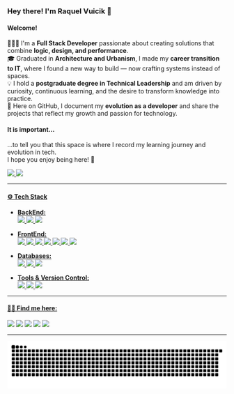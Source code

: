 ### Hey there! I'm Raquel Vuicik 👋  
#### Welcome!

👩🏻‍💻 I'm a **Full Stack Developer** passionate about creating solutions that combine **logic, design, and performance**.  
🎓 Graduated in **Architecture and Urbanism**, I made my **career transition to IT**, where I found a new way to build — now crafting systems instead of spaces.  
💡 I hold a **postgraduate degree in Technical Leadership** and am driven by curiosity, continuous learning, and the desire to transform knowledge into practice.  
🚀 Here on GitHub, I document my **evolution as a developer** and share the projects that reflect my growth and passion for technology.  

#### It is important...
...to tell you that this space is where I record my learning journey and evolution in tech.  
I hope you enjoy being here! 💜  

<div>
  <a href="https://github.com/raquelvuicik">
  <img height="150em" src="https://github-readme-stats.vercel.app/api/top-langs/?username=raquelvuicik&layout=compact&langs_count=7&theme=dracula"/> 
  <img height="150em" src="https://github-readme-stats.vercel.app/api?username=raquelvuicik&show_icons=true&theme=dracula&include_all_commits=true&count_private=true"/>
</div>

---

#### ⚙️ Tech Stack

- **BackEnd:**  
  <img src="https://img.shields.io/badge/PHP-777BB4?style=for-the-badge&logo=php&logoColor=white"/> 
  <img src="https://img.shields.io/badge/Laravel-FF2D20?style=for-the-badge&logo=laravel&logoColor=white"/> 
  <img src="https://img.shields.io/badge/Composer-885630?style=for-the-badge&logo=composer&logoColor=white"/>

- **FrontEnd:**  
  <img src="https://img.shields.io/badge/Vue.js-35495E?style=for-the-badge&logo=vue.js&logoColor=4FC08D"/> 
  <img src="https://img.shields.io/badge/Quasar-1976D2?style=for-the-badge&logo=quasar&logoColor=white"/> 
  <img src="https://img.shields.io/badge/JavaScript-F7DF1E?style=for-the-badge&logo=javascript&logoColor=black"/> 
  <img src="https://img.shields.io/badge/HTML5-E34F26?style=for-the-badge&logo=html5&logoColor=white"/> 
  <img src="https://img.shields.io/badge/CSS3-1572B6?style=for-the-badge&logo=css3&logoColor=white"/> 
  <img src="https://img.shields.io/badge/SASS-CC6699?style=for-the-badge&logo=sass&logoColor=white"/> 
  <img src="https://img.shields.io/badge/Vite-646CFF?style=for-the-badge&logo=vite&logoColor=white"/>

- **Databases:**  
  <img src="https://img.shields.io/badge/MySQL-00000F?style=for-the-badge&logo=mysql&logoColor=white"/> 
  <img src="https://img.shields.io/badge/PostgreSQL-316192?style=for-the-badge&logo=postgresql&logoColor=white"/> 
  <img src="https://img.shields.io/badge/SQL-003B57?style=for-the-badge&logo=databricks&logoColor=white"/>

- **Tools & Version Control:**  
  <img src="https://img.shields.io/badge/GIT-E44C30?style=for-the-badge&logo=git&logoColor=white"/> 
  <img src="https://img.shields.io/badge/GitHub-181717?style=for-the-badge&logo=github&logoColor=white"/> 
  <img src="https://img.shields.io/badge/VS_Code-0078D4?style=for-the-badge&logo=visual-studio-code&logoColor=white"/>

---

#### ✍🏻 Find me here:

<div>
  <a href="https://www.linkedin.com/in/raquelvuicik/" target="_blank"><img src="https://img.shields.io/badge/-LinkedIn-%230077B5?style=for-the-badge&logo=linkedin&logoColor=white"></a>
  <a href="https://instagram.com/raquelvuicik" target="_blank"><img src="https://img.shields.io/badge/-Instagram-%23E4405F?style=for-the-badge&logo=instagram&logoColor=white"></a>
  <a href="mailto:raquelvuicik1@gmail.com" target="_blank"><img src="https://img.shields.io/badge/-Gmail-%23333?style=for-the-badge&logo=gmail&logoColor=white"></a>
  <a href="https://www.youtube.com/channel/UCdez2yBp2P8W45lY71JerKQ" target="_blank"><img src="https://img.shields.io/badge/YouTube-FF0000?style=for-the-badge&logo=youtube&logoColor=white"></a>  
  <a href="https://www.twitch.tv/raquelvuicik" target="_blank"><img src="https://img.shields.io/badge/Twitch-9146FF?style=for-the-badge&logo=twitch&logoColor=white"></a>
</div>

---

<picture>
  <source media="(prefers-color-scheme: dark)" srcset="https://raw.githubusercontent.com/raquelvuicik/raquelvuicik/output/github-contribution-grid-snake-dark.svg">
  <source media="(prefers-color-scheme: light)" srcset="https://raw.githubusercontent.com/raquelvuicik/raquelvuicik/output/github-contribution-grid-snake.svg">
  <img alt="github contribution grid snake animation" src="https://raw.githubusercontent.com/raquelvuicik/raquelvuicik/output/github-contribution-grid-snake.svg">
</picture>
